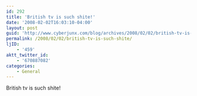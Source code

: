 ```yaml
---
id: 292
title: 'British tv is such shite!'
date: '2008-02-02T16:03:10-04:00'
layout: post
guid: 'http://www.cyberjunx.com/blog/archives/2008/02/02/british-tv-is-such-shite/'
permalink: /2008/02/02/british-tv-is-such-shite/
ljID:
    - '459'
aktt_twitter_id:
    - '670887082'
categories:
    - General
---
```


British tv is such shite!